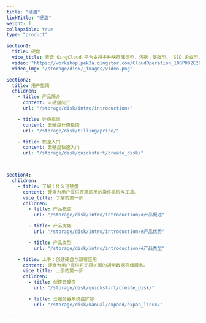 ```yaml
---
title: "硬盘"
linkTitle: "硬盘"
weight: 1
collapsible: true
type: "product"

section1:
  title: 硬盘
  vice_title: 青云 QingCloud 平台支持多种块存储类型，包括：基础型、 SSD 企业型、企业级分布式 SAN 、容量型。
  video: "https://workshop.pek3a.qingstor.com/CloudOperation_100P002C201908_%E8%99%9A%E6%8B%9F%E7%A1%AC%E7%9B%98%E7%9A%84%E5%88%9B%E5%BB%BA%E5%92%8C%E4%BD%BF%E7%94%A8.mp4"
  video_img: "/storage/disk/_images/video.png"

Section2:
  title: 用户指南
  children:
    - title: 产品简介
      content: 云硬盘简介
      url: "/storage/disk/intro/introduction/"

    - title: 计费指南
      content: 云硬盘计费指南
      url: "/storage/disk/billing/price/"

    - title: 快速入门
      content: 云硬盘快速入门
      url: "/storage/disk/quickstart/create_disk/"



section4:
  children:
    - title: 了解：什么是硬盘
      content: 硬盘为用户提供开箱即用的操作系统与工具。
      vice_title: 了解的第一步
      children:
        - title: 产品概述
          url: "/storage/disk/intro/introduction/#产品概述"

        - title: 产品优势
          url: "/storage/disk/intro/introduction/#产品优势"

        - title: 产品类型
          url: "/storage/disk/intro/introduction/#产品类型"

    - title: 上手：创建硬盘与部署应用
      content: 硬盘为用户提供可无限扩展的通用数据存储服务。
      vice_title: 上手的第一步
      children: 
        - title: 创建云硬盘
          url: "/storage/disk/quickstart/create_disk/"

        - title: 云服务器系统盘扩容
          url: "/storage/disk/manual/expand/expan_linux/"

---
```


<!-- type: "product" 这个参数表明这是一个产品index页面 -->
<!-- section1 为产品index页面 主标题 副标题 video  video_img为视频图片  -->
<!-- section2 为产品index页面 第一个大块的用户文档配置  -->
<!-- section3 为产品index页面 第二个大块的开发者文档配置  -->
<!-- section4 为产品index页面 第三个大块的学习路径配置  -->
